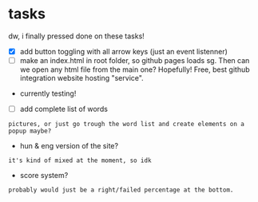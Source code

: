# tasks
dw, i finally pressed done on these tasks!
 - [x] add button toggling with all arrow keys (just an event listenner)
 - [ ] make an index.html in root folder, so github pages loads sg. Then can we open any html file from the main one? Hopefully! Free, best github integration website hosting "service".
 - currently testing!
 - [ ] add complete list of words
```
pictures, or just go trough the word list and create elements on a popup maybe?
```
 - hun & eng version of the site?
```
it's kind of mixed at the moment, so idk
```
 - score system?
```
probably would just be a right/failed percentage at the bottom.
```